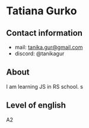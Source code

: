 Tatiana Gurko
 =============
 Contact information
 --------------------
 - mail: tanika.gur@gmail.com
 - discord: @tanikagur

 About
 ------
 I am learning JS in RS school. s

 Level of english
 -----------------
 A2